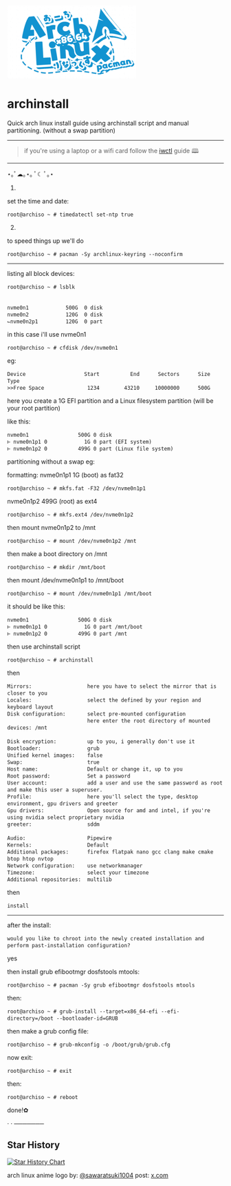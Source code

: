 ![arch](https://github.com/powerdollkirby/archinstall/blob/main/archlinux-anime-logo.png)
# archinstall


Quick arch linux install guide using archinstall script and manual partitioning. (without a swap partition)

__________________________________________




>if you're using a laptop or a wifi card 
>follow the [iwctl](https://wiki.archlinux.org/title/Iwd#iwctl) guide 🕮


__________________________________________
⋆｡ﾟ☁︎｡⋆｡ ﾟ☾ ﾟ｡⋆

1.

set the time and date:

    root@archiso ~ # timedatectl set-ntp true


2.


to speed things up we'll do

    root@archiso ~ # pacman -Sy archlinux-keyring --noconfirm

__________________________________________

listing all block devices:

    root@archiso ~ # lsblk


    nvme0n1            500G  0 disk
    nvme0n2            120G  0 disk
    ⌙nvme0n2p1         120G  0 part


in this case i'll use nvme0n1

    root@archiso ~ # cfdisk /dev/nvme0n1


eg:

    Device                   Start          End      Sectors      Size Type
    >>Free Space              1234        43210     10000000      500G


here you create a 1G EFI partition and a Linux filesystem partition (will be your root partition)

like this:

    nvme0n1                500G 0 disk
    ⊢ nvme0n1p1 0            1G 0 part (EFI system)
    ⊢ nvme0n1p2 0          499G 0 part (Linux file system)

partitioning without a swap eg:

formatting:
nvme0n1p1 1G (boot) as fat32

    root@archiso ~ # mkfs.fat -F32 /dev/nvme0n1p1


nvme0n1p2 499G (root) as ext4

    root@archiso ~ # mkfs.ext4 /dev/nvme0n1p2


then mount nvme0n1p2 to /mnt

    root@archiso ~ # mount /dev/nvme0n1p2 /mnt

then make a boot directory on /mnt

    root@archiso ~ # mkdir /mnt/boot

then mount /dev/nvme0n1p1 to /mnt/boot

    root@archiso ~ # mount /dev/nvme0n1p1 /mnt/boot

it should be like this:

    nvme0n1                500G 0 disk
    ⊢ nvme0n1p1 0            1G 0 part /mnt/boot
    ⊢ nvme0n1p2 0          499G 0 part /mnt

then use archinstall script

    root@archiso ~ # archinstall

then 

    Mirrors:                  here you have to select the mirror that is closer to you
    Locales:                  select the defined by your region and keyboard layout
    Disk configuration:       select pre-mounted configuration
                              here enter the root directory of mounted devices: /mnt

    Disk encryption:          up to you, i generally don't use it
    Bootloader:               grub
    Unified kernel images:    false
    Swap:                     true
    Host name:                Default or change it, up to you
    Root password:            Set a password
    User account:             add a user and use the same password as root and make this user a superuser.
    Profile:                  here you'll select the type, desktop environment, gpu drivers and greeter
    Gpu drivers:              Open source for amd and intel, if you're using nvidia select proprietary nvidia
    greeter:                  sddm
    
    Audio:                    Pipewire
    Kernels:                  Default
    Additional packages:      firefox flatpak nano gcc clang make cmake btop htop nvtop
    Network configuration:    use networkmanager
    Timezone:                 select your timezone
    Additional repositories:  multilib

then

    install

__________________________________________

after the install:

    would you like to chroot into the newly created installation and perform past-installation configuration?
yes


then install grub efibootmgr dosfstools mtools:

    root@archiso ~ # pacman -Sy grub efibootmgr dosfstools mtools

then:

    root@archiso ~ # grub-install --target=x86_64-efi --efi-directory=/boot --bootloader-id=GRUB

then make a grub config file:

    root@archiso ~ # grub-mkconfig -o /boot/grub/grub.cfg

now exit:

    root@archiso ~ # exit

then:

    root@archiso ~ # reboot

done!✿

· · ───────


## Star History

<a href="https://star-history.com/#powerdollkirby/archinstall&Date">
 <picture>
   <source media="(prefers-color-scheme: dark)" srcset="https://api.star-history.com/svg?repos=powerdollkirby/archinstall&type=Date&theme=dark" />
   <source media="(prefers-color-scheme: light)" srcset="https://api.star-history.com/svg?repos=powerdollkirby/archinstall&type=Date" />
   <img alt="Star History Chart" src="https://api.star-history.com/svg?repos=powerdollkirby/archinstall&type=Date" />
 </picture>
</a>


arch linux anime logo by: [@sawaratsuki1004](https://twitter.com/sawaratsuki1004) post: [x.com](https://x.com/sawaratsuki1004/status/1782373444233118036)
